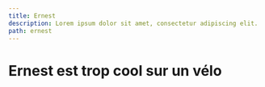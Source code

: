 ```yaml
---
title: Ernest
description: Lorem ipsum dolor sit amet, consectetur adipiscing elit.
path: ernest
---
```


# Ernest est trop cool sur un vélo